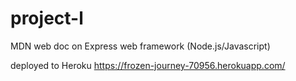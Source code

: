 # project-l
MDN web doc on Express web framework (Node.js/Javascript)

deployed to Heroku
https://frozen-journey-70956.herokuapp.com/
